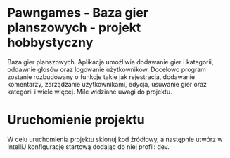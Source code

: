 # Pawngames - Baza gier planszowych - projekt hobbystyczny

Baza gier planszowych. Aplikacja umożliwia dodawanie gier i kategorii, oddawnie głosów oraz logowanie użytkowników.
Docelowo program zostanie rozbudowany o funkcje takie jak rejestracja, dodawanie komentarzy, zarządzanie użytkownikami, edycja, usuwanie gier oraz kategorii i wiele więcej. 
Mile widziane uwagi do projektu.

# Uruchomienie projektu
W celu uruchomienia projektu sklonuj kod źródłowy, a następnie utwórz w IntelliJ konfigurację startową dodając do niej profil: dev.


